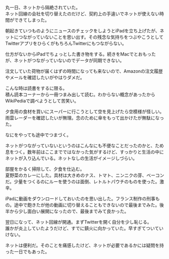 丸一日、ネットから隔絶されていた。  
ネット回線の会社を切り替えたのだけど、契約上の手違いでネットが使えない時間ができてしまった。

朝起きていつものようにニュースのチェックをしようとiPadを立ち上げたが、ネットにつながっていないことを思い出す。その残念な気持ちをつぶやこうとしてTwitterアプリをひらくがもちろんTwitterにもつながらない。

仕方がないからiPadでちょっとした書き物をする。続きをMacでとおもったが、ネットがつながっていないのでデータが同期できない。

注文していた荷物が届くはずの時間になっても来ないので、Amazonの注文履歴やメールを確認したいがやはりダメだ。

こんな時は読書をするに限る。  
積ん読本コーナーから一冊つまみ出して読む。わからない概念があったからWikiPediaで調べようとして苦笑い。

夕食用の食材を買いにスーパーに行こうとして空を見上げたら空模様が怪しい。雨雲レーダーを確認したいが無理。念のために傘をもって出かけたが無駄になった。

なにをやっても途中でつまづく。

ネットがつながっていないというのはこんなにも不便なことだったのかと、ため息をつく。数年前はここまでではなかった気がするけど、すっかりと生活の中にネットが入り込んでいる。ネットなしの生活がイメージしづらい。

部屋をかるく掃除して、夕食を仕込む。  
夏野菜のカレーにした。具材は大きめのナス、トマト、ニンニクの芽、ベーコンだ。少量をつくるのにルーを使うのは面倒、レトルトパウチのものを使った。激辛。

iPadに動画をダウンロードしておいたのを思い出した。フランス制作の刑事もの。途中で飽きたが他の動画に切り替えることもできないので最後までみた。後半から少し面白い展開になったので、最後までみて良かった。

翌日になって、ネット回線が開通。まずTwitterを開く自分を少し恥じる。  
誰かが炎上していたようだけど、すでに鎮火に向かっていた。早すぎてついていけない。

ネットは便利だ。そのことを痛感したけど、ネットが必要であるかには疑問を持った一日でもあった。
